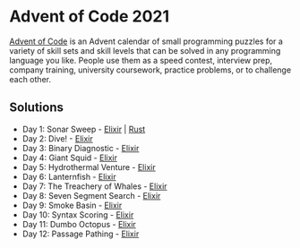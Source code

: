 # Advent of Code 2021

[Advent of Code](https://adventofcode.com/2021/) is an Advent calendar of small programming puzzles for a variety of skill sets and skill levels that can be solved in any programming language you like. People use them as a speed contest, interview prep, company training, university coursework, practice problems, or to challenge each other.

## Solutions

- Day 1: Sonar Sweep - [Elixir](./elixir/day1) | [Rust](./rust/src/day_1.rs)
- Day 2: Dive! - [Elixir](./elixir/day2)
- Day 3: Binary Diagnostic - [Elixir](./elixir/day3)
- Day 4: Giant Squid - [Elixir](./elixir/day4)
- Day 5: Hydrothermal Venture - [Elixir](./elixir/day5)
- Day 6: Lanternfish - [Elixir](./elixir/day6)
- Day 7: The Treachery of Whales - [Elixir](./elixir/day7)
- Day 8: Seven Segment Search - [Elixir](./elixir/day8)
- Day 9: Smoke Basin - [Elixir](./elixir/day9)
- Day 10: Syntax Scoring - [Elixir](./elixir/day10)
- Day 11: Dumbo Octopus - [Elixir](./elixir/day11)
- Day 12: Passage Pathing - [Elixir](./elixir/day12)

